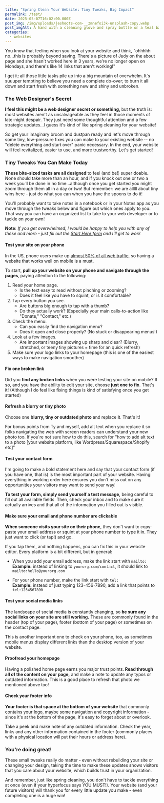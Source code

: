 ```yaml
---
title: "Spring Clean Your Website: Tiny Tweaks, Big Impact"
permalink: /test/
date: 2025-05-07T16:02:00.000Z
post_img: /img/uploads/jeshoots-com-__zmnefoi3k-unsplash-copy.webp
post_imgAlt: A hand with a cleaning glove and spray bottle on a teal background
categories:
  - websites
---
```

You know that feeling when you look at your website and think, "ohhhhh no...this is probably beyond saving. There's a picture of Judy on the about page and she hasn't worked here in 3 years, we're no longer open on Mondays, and there's like 14 links that aren't working!" 

I get it: all those little tasks pile up into a big mountain of overwhelm. It's suuuper tempting to believe you need a complete do-over; to burn it all down and start fresh with something new and shiny and unbroken. 

### The Web Designer's Secret

**I feel this might be a web designer secret or something,** but the truth is: most websites aren't as unsalvageable as they feel in those moments of late-night despair. They just need some thoughtful attention and a few strategic updates...I guess it's kind of like spring cleaning for your website!

So get your imaginary broom and dustpan ready and let's move through some tiny, low-pressure fixes you can make to your existing website -- no "delete everything and start over" panic necessary. In the end, your website will feel revitalized, easier to use, and more trustworthy. Let's get started!

### Tiny Tweaks You Can Make Today
**These bite-sized tasks are all designed** to feel (and be!) super doable. None should take more than an hour, and if you knock out one or two a week you'll be done in no time...although once you get started you might zoom through them all in a day or two! But remember: we are alllll about tiny wins here - just do what you can when you have the spoons to do it!

You'll probably want to take notes in a notebook or in your Notes app as you move through the tweaks below and figure out which ones apply to you. That way you can have an organized list to take to your web developer or to tackle on your own!

**Note:** *If you get overwhelmed, I would be happy to help you with any of these and more - just fill out the [Start Here form](/forms/start-here) and I'll get to work*

#### Test your site on your phone
In the US, phone users make up [almost 50% of all web traffic](https://www.mobiloud.com/blog/what-percentage-of-internet-traffic-is-mobile), so having a website that works well on mobile is a must. 

To start, **pull up your website on your phone and navigate through the pages**, paying attention to the following:

1. Read your home page.
   - Is the text easy to read without pinching or zooming?
   - Does it feel like you have to squint, or is it comfortable?
2. Tap every button you see.
   - Are buttons big enough to tap with a thumb?
   - Do they actually work? (Especially your main calls-to-action like "Donate," "Contact," etc.)
3. Check the menu.
   - Can you easily find the navigation menu?
   - Does it open and close properly? (No stuck or disappearing menus!)
4. Look at a few images.
   - Are important images showing up sharp and clear? (Blurry, stretched, or teeny tiny pictures = time for an quick refresh)
5. Make sure your logo links to your homepage (this is one of the easiest ways to make navigation smoother)

#### Fix one broken link
Did you **find any broken links** when you were testing your site on mobile? If so, and you have the ability to edit your site, choose **just one to fix.** That's it! (Although I do feel like fixing things is kind of satisfying once you get started)

#### Refresh a blurry or tiny photo
Choose one **blurry, tiny or outdated photo** and replace it. That's it! 

For bonus points from Ty and myself, add alt text when you replace it so folks navigating the web with screen readers can understand your new photo too. If you're not sure how to do this, search for "how to add alt text to a photo [your website platform, like Wordpress/Squarespace/Shopify etc]"

#### Test your contact form
I'm going to make a bold statement here and say that your contact form (if you have one, that is) is the most important part of your website. Having everything in working order here ensures you don't miss out on any opportunities your visitors may want to send your way!

**To test your form, simply send yourself a test message,** being careful to fill out all available fields. Then, check your inbox and to make sure it actually arrives and that all of the information you filled out is visible.


#### Make sure your email and phone number are clickable
**When someone visits your site on their phone,** they don't want to copy-paste your email address or squint at your phone number to type it in. They just want to click (or tap!) and go.

If you tap them, and nothing happens, you can fix this in your website editor. Every platform is a bit different, but in general:
- When you add your email address, make the link start with `mailto:`<br>
**Example:** instead of linking to `yourorg.com/contact`, it should link to `mailto:hello@yourorg.com`

- For your phone number, make the link start with `tel:` <br>
**Example:** instead of just typing 123-456-7890, add a link that points to `tel:1234567890`

#### Test your social media links
The landscape of social media is constantly changing, so **be sure any social links on your site are still working.** These are commonly found in the header (top of your page), footer (bottom of your page) or sometimes on the contact page. 

This is another important one to check on your phone, too, as sometimes mobile menus display different links than the desktop version of your website.

#### Proofread your homepage
Having a polished home page earns you major trust points. **Read through all of the content on your page,** and make a note to update any typos or outdated information. This is a good place to refresh that photo we mentioned above too!

#### Check your footer info
**Your footer is that space at the bottom of your website** that commonly contains your logo, maybe some navigation and copyright information - since it's at the bottom of the page, it's easy to forget about or overlook. 

Take a peek and make note of any outdated information. Check the year, links and any other information contained in the footer (commonly places with a physical location will put their hours or address here). 

### You're doing great!
These small tweaks really do matter - even without rebuilding your site or changing your design, taking the time to make these updates shows visitors that you care about your website, which builds trust in your organization. 

And remember, just like spring cleaning, you don't have to tackle everything at once (even if your hyperfocus says YOU MUST!). Your website (and your future visitors) will thank you for every little update you make - even completing one is a huge win!
